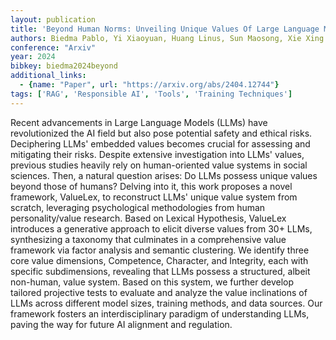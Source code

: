 ```yaml
---
layout: publication
title: 'Beyond Human Norms: Unveiling Unique Values Of Large Language Models Through Interdisciplinary Approaches'
authors: Biedma Pablo, Yi Xiaoyuan, Huang Linus, Sun Maosong, Xie Xing
conference: "Arxiv"
year: 2024
bibkey: biedma2024beyond
additional_links:
  - {name: "Paper", url: "https://arxiv.org/abs/2404.12744"}
tags: ['RAG', 'Responsible AI', 'Tools', 'Training Techniques']
---
```

Recent advancements in Large Language Models (LLMs) have revolutionized the
AI field but also pose potential safety and ethical risks. Deciphering LLMs'
embedded values becomes crucial for assessing and mitigating their risks.
Despite extensive investigation into LLMs' values, previous studies heavily
rely on human-oriented value systems in social sciences. Then, a natural
question arises: Do LLMs possess unique values beyond those of humans? Delving
into it, this work proposes a novel framework, ValueLex, to reconstruct LLMs'
unique value system from scratch, leveraging psychological methodologies from
human personality/value research. Based on Lexical Hypothesis, ValueLex
introduces a generative approach to elicit diverse values from 30+ LLMs,
synthesizing a taxonomy that culminates in a comprehensive value framework via
factor analysis and semantic clustering. We identify three core value
dimensions, Competence, Character, and Integrity, each with specific
subdimensions, revealing that LLMs possess a structured, albeit non-human,
value system. Based on this system, we further develop tailored projective
tests to evaluate and analyze the value inclinations of LLMs across different
model sizes, training methods, and data sources. Our framework fosters an
interdisciplinary paradigm of understanding LLMs, paving the way for future AI
alignment and regulation.

